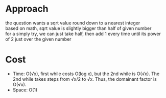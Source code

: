 # Approach
the question wants a sqrt value round down to a nearest integer  
based on math, sqrt value is slightly bigger than half of given number   
for a simply try, we can just take half, then add 1 every time until its power of 2 just over the given number   

# Cost
- Time: O(√x), first while costs O(log x), but the 2nd while is O(√x). The 2nd while takes steps from √x/2 to √x. Thus, the domainant factor is O(√x).
- Space: O(1)
